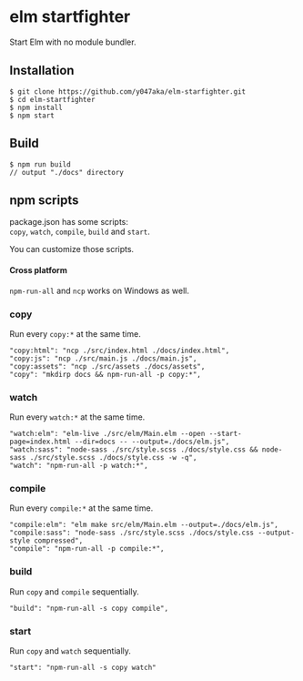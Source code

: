 # elm startfighter

Start Elm with no module bundler.


## Installation

```
$ git clone https://github.com/y047aka/elm-starfighter.git
$ cd elm-startfighter
$ npm install
$ npm start
```


## Build

```
$ npm run build
// output "./docs" directory
```


## npm scripts

package.json has some scripts:  
`copy`, `watch`, `compile`, `build` and `start`.

You can customize those scripts.

#### Cross platform
`npm-run-all` and `ncp` works on Windows as well.


### copy

Run every `copy:*` at the same time.

```
"copy:html": "ncp ./src/index.html ./docs/index.html",
"copy:js": "ncp ./src/main.js ./docs/main.js",
"copy:assets": "ncp ./src/assets ./docs/assets",
"copy": "mkdirp docs && npm-run-all -p copy:*",
```

### watch

Run every `watch:*` at the same time.

```
"watch:elm": "elm-live ./src/elm/Main.elm --open --start-page=index.html --dir=docs -- --output=./docs/elm.js",
"watch:sass": "node-sass ./src/style.scss ./docs/style.css && node-sass ./src/style.scss ./docs/style.css -w -q",
"watch": "npm-run-all -p watch:*",
```

### compile

Run every `compile:*` at the same time.

```
"compile:elm": "elm make src/elm/Main.elm --output=./docs/elm.js",
"compile:sass": "node-sass ./src/style.scss ./docs/style.css --output-style compressed",
"compile": "npm-run-all -p compile:*",
```

### build

Run `copy` and `compile` sequentially.

```
"build": "npm-run-all -s copy compile",
```

### start

Run `copy` and `watch` sequentially.

```
"start": "npm-run-all -s copy watch"
```